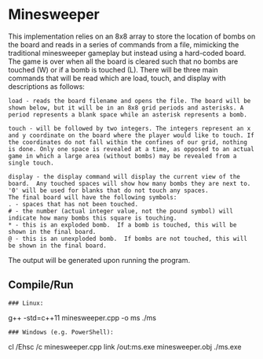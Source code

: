 # Minesweeper
This implementation relies on an 8x8 array to store the location of bombs on the board and reads in a series of commands from a file, mimicking the traditional minesweeper gameplay but instead using a hard-coded board. The game is over when all the board is cleared such that no bombs are touched (W) or if a bomb is touched (L). There will be three main commands that will be read which are load, touch, and display with descriptions as follows:
```
load - reads the board filename and opens the file. The board will be shown below, but it will be in an 8x8 grid periods and asterisks. A period represents a blank space while an asterisk represents a bomb.

touch - will be followed by two integers. The integers represent an x and y coordinate on the board where the player would like to touch. If the coordinates do not fall within the confines of our grid, nothing is done. Only one space is revealed at a time, as opposed to an actual game in which a large area (without bombs) may be revealed from a single touch.

display - the display command will display the current view of the board.  Any touched spaces will show how many bombs they are next to.  '0' will be used for blanks that do not touch any spaces.  
The final board will have the following symbols:
. - spaces that has not been touched.
# - the number (actual integer value, not the pound symbol) will indicate how many bombs this square is touching.  
* - this is an exploded bomb.  If a bomb is touched, this will be shown in the final board.
@ - this is an unexploded bomb.  If bombs are not touched, this will be shown in the final board.
```
The output will be generated upon running the program.
## Compile/Run 
```
### Linux:
```
g++ -std=c++11 minesweeper.cpp -o ms
./ms
```
### Windows (e.g. PowerShell):
```
cl /Ehsc /c minesweeper.cpp
link /out:ms.exe minesweeper.obj
./ms.exe
```
